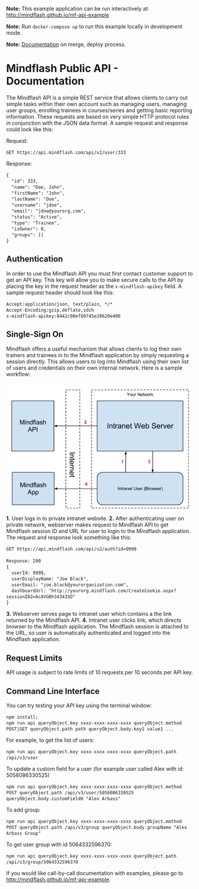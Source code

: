 <b>Note:</b> This example application can be run interactively at: http://mindflash.github.io/mf-api-example

<b>Note:</b> Run `docker-compose up` to run this example locally in development mode.

<b>Note:</b> [Documentation](https://mindflash.atlassian.net/wiki/spaces/MD/pages/56262657/Updating+API+Documentation) on merge, deploy process.

Mindflash Public API - Documentation
==============

The Mindflash API is a simple REST service that allows clients to carry out simple tasks within their own account
such as managing users, managing user groups, enrolling trainees in courses/series and getting basic reporting
information. These requests are based on very simple HTTP protocol rules in conjunction with the JSON data format.
A sample request and response could look like this:

Request:

	GET https://api.mindflash.com/api/v2/user/333

Response:

	{
	  "id": 333,
	  "name": "Doe, John",
	  "firstName": "John",
	  "lastName": "Doe",
	  "username": "jdoe",
	  "email": "jdoe@yourorg.com",
	  "status": "Active",
	  "type": "Trainee",
	  "isOwner": 0,
	  "groups": []
	}

Authentication
--------------
In order to use the Mindflash API you must first contact customer support to get an API key. This key will allow
you to make secure calls to the API by placing the key in the request header as the `x-mindflash-apikey` field.
A sample request header should look like this:

	Accept:application/json, text/plain, */*
	Accept-Encoding:gzip,deflate,sdch
	x-mindflash-apikey:8442c90ef89745e28620e406

Single-Sign On
--------------
Mindflash offers a useful mechanism that allows clients to log their own trainers and trainees in to the Mindflash
application by simply requesting a session directly. This allows users to log into Mindflash using their own list of
users and credentials on their own internal network. Here is a sample workflow:

![SSO Simple Example](api-sso-simple.png?raw=true)
<b>1.</b> User logs in to private intranet website.
<b>2.</b> After authenticating user on private network, webserver makes request to Mindflash API to get Mindflash session ID
and URL for user to login to the Mindflash application. The request and response look something like this:

	GET https://api.mindflash.com/api/v2/auth?id=9999

	Response: 200
	{
	  userId: 9999,
	  userDisplayName: "Joe Black",
	  userEmail: "joe.black@yourorganization.com",
	  dashboardUrl: "http://yourorg.mindflash.com/CreateCookie.aspx?sessionID2=AcAVGBh34343SD"
	}

<b>3.</b> Webserver serves page to intranet user which contains a the link returned by the Mindflash API.
<b>4.</b> Intranet user clicks link, which directs browser to the Mindflash application. The Mindflash session is attached
to the URL, so user is automatically authenticated and logged into the Mindflash application.

Request Limits
--------------
API usage is subject to rate limits of 10 requests per 10 seconds per API key.

Command Line Interface
--------------
You can try testing your API key using the terminal window:

	npm install;
	npm run api queryObject.key xxxx-xxxx-xxxx-xxxx queryObject.method POST|GET queryObject.path path queryObject.body.key1 value1 ...

For example, to get the list of users:

	npm run api queryObject.key xxxx-xxxx-xxxx-xxxx queryObject.path /api/v3/user

To update a custom field for a user (for example user called Alex with id: 5056086330525)

	npm run api queryObject.key xxxx-xxxx-xxxx-xxxx queryObject.method POST queryObject.path /api/v3/user/5056086330525 queryObject.body.customField0 "Alex Arbass"

To add group:

	npm run api queryObject.key xxxx-xxxx-xxxx-xxxx queryObject.method POST queryObject.path /api/v3/group queryObject.body.groupName "Alex Arbass Group"

To get user group with id 5064332596370:

	npm run api queryObject.key xxxx-xxxx-xxxx-xxxx queryObject.path /api/v3/group/5064332596370

If you would like call-by-call documentation with examples, please go to http://mindflash.github.io/mf-api-example.
